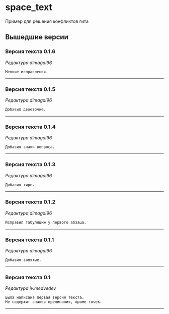 # space_text
Пример для решения конфликтов гита

## Вышедшие версии
### Версия текста 0.1.6
_Редактура dimagal96_
```
Мелкие исправления.
```
---
### Версия текста 0.1.5
_Редактура dimagal96_
```
Добавил двоеточие.
```
---
### Версия текста 0.1.4
_Редактура dimagal96_
```
Добавил знаки вопроса.
```
---
### Версия текста 0.1.3
_Редактура dimagal96_
```
Добавил тире.
```
---
### Версия текста 0.1.2
_Редактура dimagal96_
```
Исправил табуляцию у первого абзаца.
```
---
### Версия текста 0.1.1
_Редактура dimagal96_
```
Добавил запятые.
```
---
### Версия текста 0.1
_Редактура iv.medvedev_
```
Была написана первая версия текста.
Не содержит знаков препинания, кроме точек.
```

___
